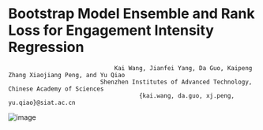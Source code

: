 # Bootstrap Model Ensemble and Rank Loss for Engagement Intensity Regression 
                                  Kai Wang, Jianfei Yang, Da Guo, Kaipeng Zhang Xiaojiang Peng, and Yu Qiao
                              Shenzhen Institutes of Advanced Technology, Chinese Academy of Sciences
                                         {kai.wang, da.guo, xj.peng, yu.qiao}@siat.ac.cn

![image](https://github.com/kaiwang960112/EmotiW_2019_engagement_regression/raw/master/figs/icmi_task2_pipeline.png)

